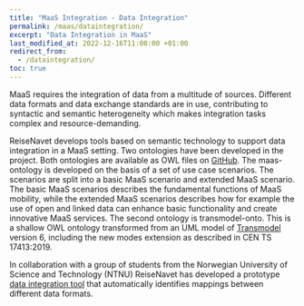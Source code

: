 ```yaml
---
title: "MaaS Integration - Data Integration"
permalink: /maas/dataintegration/
excerpt: "Data Integration in MaaS"
last_modified_at: 2022-12-16T11:00:00 +01:00
redirect_from:
  - /dataintegration/
toc: true
---
```


MaaS requires the integration of data from a multitude of sources. Different data formats and  data exchange standards are in use, contributing to syntactic and semantic heterogeneity which makes integration tasks complex and resource-demanding. 

ReiseNavet develops tools based on semantic technology to support data integration in a MaaS setting. Two ontologies have been developed in the project. Both ontologies are available as OWL files on [GitHub](https://github.com/ReiseNavet/MaaSOntology). The maas-ontology is developed on the basis of a set of use case scenarios. The scenarios are split into a basic MaaS scenario and extended MaaS scenario. The basic MaaS scenarios describes the fundamental functions of MaaS mobility, while the extended MaaS scenarios describes how for example the use of open and linked data can enhance basic functionality and create innovative MaaS services. The second ontology is transmodel-onto. This is a shallow OWL ontology transformed from an UML model of [Transmodel](https://www.transmodel-cen.eu/) version 6, including the new modes extension as described in CEN TS 17413:2019. 

In collaboration with a group of students from the Norwegian University of Science and Technology (NTNU) ReiseNavet has developed a prototype [data integration tool](https://github.com/ReiseNavet/data-integration-tool) that automatically identifies mappings between different data formats.

